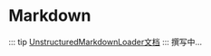 # Markdown
::: tip
[UnstructuredMarkdownLoader文档](https://python.langchain.com/api_reference/community/document_loaders/langchain_community.document_loaders.markdown.UnstructuredMarkdownLoader.html)
:::
撰写中...